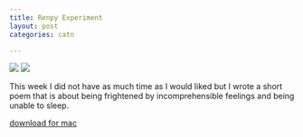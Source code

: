 ```yaml
---
title: Renpy Experiment
layout: post
categories: catn

---
```


![](https://i.imgur.com/lFXsBoF.png)
![](https://i.imgur.com/u57EJVb.png)

This week I did not have as much time as I would liked but I wrote a short poem that is about being frightened by incomprehensible feelings and being unable to sleep.

[download for mac](https://ufile.io/us82c)
